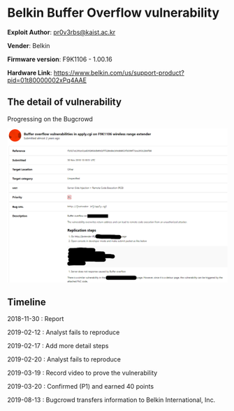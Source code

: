 # Belkin Buffer Overflow vulnerability

**Exploit Author**: pr0v3rbs@kaist.ac.kr

**Vender**: Belkin

**Firmware version**:
F9K1106 - 1.00.16

**Hardware Link**:
https://www.belkin.com/us/support-product?pid=01t80000002xPq4AAE

## The detail of vulnerability ##

Progressing on the Bugcrowd

![](Belkin01_bugcrowd.png)

## Timeline

2018-11-30 : Report

2019-02-12 : Analyst fails to reproduce

2019-02-17 : Add more detail steps

2019-02-20 : Analyst fails to reproduce

2019-03-19 : Record video to prove the vulnerability

2019-03-20 : Confirmed (P1) and earned 40 points

2019-08-13 : Bugcrowd transfers information to Belkin International, Inc.
